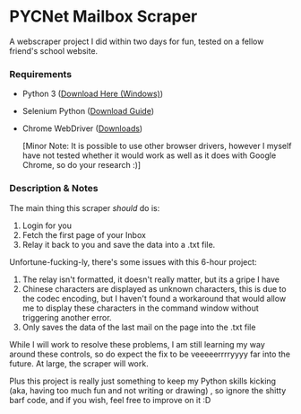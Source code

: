 # PYCNet Mailbox Scraper
A webscraper project I did within two days for fun, tested on a fellow friend's school website.

### Requirements

- Python 3 ([Download Here (Windows)](https://www.python.org/downloads/))
- Selenium Python ([Download Guide](https://selenium-python.readthedocs.io/installation.html))
- Chrome WebDriver ([Downloads](https://chromedriver.chromium.org/downloads/version-selection))

  [Minor Note: It is possible to use other browser drivers, however I myself have not tested whether it would work as well as it does with Google Chrome, so do your research :)]

### Description & Notes

The main thing this scraper *should* do is:
1. Login for you
2. Fetch the first page of your Inbox
3. Relay it back to you and save the data into a .txt file.

Unfortune-fucking-ly, there's some issues with this 6-hour project:

1. The relay isn't formatted, it doesn't really matter, but its a gripe I have
2. Chinese characters are displayed as unknown characters, this is due to the codec encoding, but I haven't found a workaround that would allow me to display these characters in the command window without triggering another error.
3. Only saves the data of the last mail on the page into the .txt file

While I will work to resolve these problems, I am still learning my way around these controls, so do expect the fix to be veeeeerrrryyyy far into the future. At large, the scraper will work.

Plus this project is really just something to keep my Python skills kicking (aka, having too much fun and not writing or drawing) , so ignore the shitty barf code, and if you wish, feel free to improve on it :D
